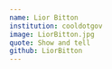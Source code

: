 ```yaml
---
name: Lior Bitton
institution: cooldotgov
image: LiorBitton.jpg
quote: Show and tell
github: LiorBitton
---
```

